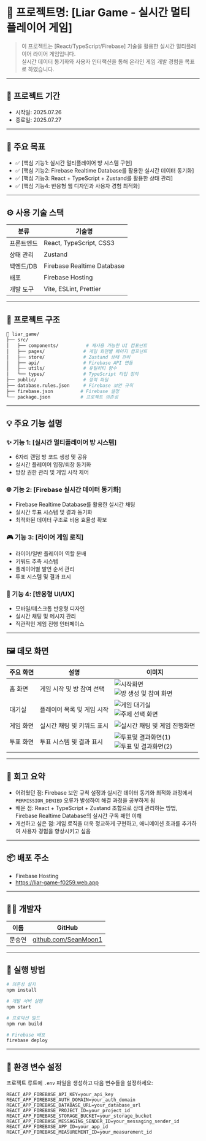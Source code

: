 # 📌 프로젝트명: [Liar Game - 실시간 멀티플레이어 게임]

> 이 프로젝트는 [React/TypeScript/Firebase] 기술을 활용한 실시간 멀티플레이어 라이어 게임입니다.  
> 실시간 데이터 동기화와 사용자 인터랙션을 통해 온라인 게임 개발 경험을 목표로 하였습니다.

---

## 📆 프로젝트 기간

- 시작일: 2025.07.26
- 종료일: 2025.07.27

---

## 🎯 주요 목표

- ✅ [핵심 기능1: 실시간 멀티플레이어 방 시스템 구현]
- ✅ [핵심 기능2: Firebase Realtime Database를 활용한 실시간 데이터 동기화]
- ✅ [핵심 기능3: React + TypeScript + Zustand를 활용한 상태 관리]
- ✅ [핵심 기능4: 반응형 웹 디자인과 사용자 경험 최적화]

---

## ⚙️ 사용 기술 스택

| 분류     | 기술명                            |
|--------|----------------------------------|
| 프론트엔드 | React, TypeScript, CSS3 |
| 상태 관리 | Zustand |
| 백엔드/DB | Firebase Realtime Database |
| 배포 | Firebase Hosting |
| 개발 도구 | Vite, ESLint, Prettier |

---

## 🧱 프로젝트 구조

```bash
📁 liar_game/
├── src/
│   ├── components/          # 재사용 가능한 UI 컴포넌트
│   ├── pages/              # 게임 화면별 페이지 컴포넌트
│   ├── store/              # Zustand 상태 관리
│   ├── api/                # Firebase API 연동
│   ├── utils/              # 유틸리티 함수
│   └── types/              # TypeScript 타입 정의
├── public/                 # 정적 파일
├── database.rules.json     # Firebase 보안 규칙
├── firebase.json          # Firebase 설정
└── package.json           # 프로젝트 의존성
```

---

## 💡 주요 기능 설명

### ✨ 기능 1: [실시간 멀티플레이어 방 시스템]

* 6자리 랜덤 방 코드 생성 및 공유
* 실시간 플레이어 입장/퇴장 동기화
* 방장 권한 관리 및 게임 시작 제어

### 🌐 기능 2: [Firebase 실시간 데이터 동기화]

* Firebase Realtime Database를 활용한 실시간 채팅
* 실시간 투표 시스템 및 결과 동기화
* 최적화된 데이터 구조로 비용 효율성 확보

### 🎮 기능 3: [라이어 게임 로직]

* 라이어/일반 플레이어 역할 분배
* 키워드 추측 시스템
* 플레이어별 발언 순서 관리
* 투표 시스템 및 결과 표시

### 📱 기능 4: [반응형 UI/UX]

* 모바일/데스크톱 반응형 디자인
* 실시간 채팅 및 메시지 관리
* 직관적인 게임 진행 인터페이스

---

## 🖼️ 데모 화면

| 주요 화면 | 설명                      | 이미지 |
| ----- | -------------------------- | ------ |
| 홈 화면  | 게임 시작 및 방 참여 선택 | ![시작화면](./game_picture/시작화면.png)<br>![방 생성 및 참여 화면](./game_picture/방%20생성%20및%20참여%20화면.png) |
| 대기실 | 플레이어 목록 및 게임 시작 | ![게임 대기실](./game_picture/게임%20대기실.png)<br>![주제 선택 화면](./game_picture/주제%20선택%20화면.png) |
| 게임 화면 | 실시간 채팅 및 키워드 표시 | ![실시간 채팅 및 게임 진행화면](./game_picture/실시간%20채팅%20및%20게임%20진행화면.png) |
| 투표 화면 | 투표 시스템 및 결과 표시 | ![투표및 결과화면(1)](./game_picture/투표및%20결과화면(1).png)<br>![투표 및 결과화면(2)](./game_picture/투표%20및%20결과화면(2).png) |
---

## 🧠 회고 요약

* 어려웠던 점: Firebase 보안 규칙 설정과 실시간 데이터 동기화 최적화 과정에서 `PERMISSION_DENIED` 오류가 발생하여 해결 과정을 공부하게 됨
* 배운 점: React + TypeScript + Zustand 조합으로 상태 관리하는 방법, Firebase Realtime Database의 실시간 구독 패턴 이해
* 개선하고 싶은 점: 게임 로직을 더욱 정교하게 구현하고, 애니메이션 효과를 추가하여 사용자 경험을 향상시키고 싶음

---

## 📦 배포 주소

* Firebase Hosting
* https://liar-game-f0259.web.app

---

## 🙋‍♀️ 개발자

| 이름  | GitHub                                           |
| --- | ------------------------------------------------ |
| 문승연 | [github.com/SeanMoon1](https://github.com/SeanMoon1) |

---

## 🚀 실행 방법

```bash
# 의존성 설치
npm install

# 개발 서버 실행
npm start

# 프로덕션 빌드
npm run build

# Firebase 배포
firebase deploy
```

---

## 🔧 환경 변수 설정

프로젝트 루트에 `.env` 파일을 생성하고 다음 변수들을 설정하세요:

```env
REACT_APP_FIREBASE_API_KEY=your_api_key
REACT_APP_FIREBASE_AUTH_DOMAIN=your_auth_domain
REACT_APP_FIREBASE_DATABASE_URL=your_database_url
REACT_APP_FIREBASE_PROJECT_ID=your_project_id
REACT_APP_FIREBASE_STORAGE_BUCKET=your_storage_bucket
REACT_APP_FIREBASE_MESSAGING_SENDER_ID=your_messaging_sender_id
REACT_APP_FIREBASE_APP_ID=your_app_id
REACT_APP_FIREBASE_MEASUREMENT_ID=your_measurement_id
```
